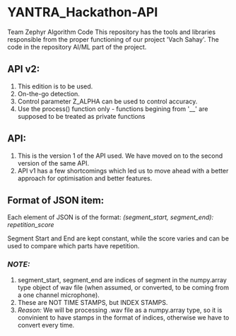 # YANTRA_Hackathon-API
Team Zephyr Algorithm Code
This repository has the tools and libraries responsible from the proper functioning of our project 'Vach Sahay'. The code in the repository AI/ML part of the project. 

## API v2:
1. This edition is to be used.
2. On-the-go detection.
3. Control parameter Z_ALPHA can be used to control accuracy.
4. Use the process() function only - functions begining from '__' are supposed to be treated as private functions

## API:
1. This is the version 1 of the API used. We have moved on to the second version of the same API.
2. API v1 has a few shortcomings which led us to move ahead with a better approach for optimisation and better features. 

## Format of JSON item:
Each element of JSON is of the format:
_(segment_start, segment_end): repetition_score_

Segment Start and End are kept constant, while the score varies and can be used to compare which parts have repetition.

### *NOTE:*
1. segment_start, segment_end are indices of segment in the numpy.array type object of wav file (when assumed, or converted, to be coming from a one channel microphone).
2. These are NOT TIME STAMPS, but INDEX STAMPS.
3. *Reason:* We will be processing .wav file as a numpy.array type, so it is convinient to have stamps in the format of indices, otherwise we have to convert every time.
